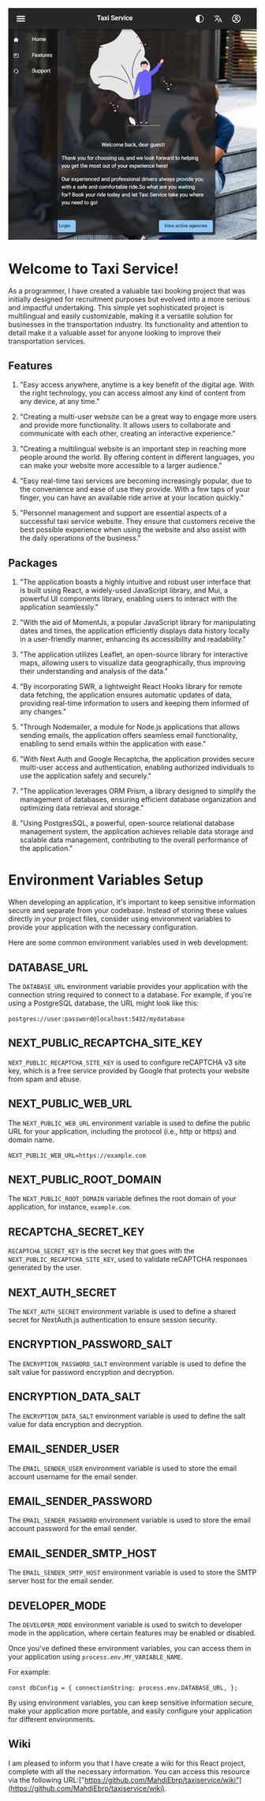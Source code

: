
  

  


  

  ![Taxi Service](https://raw.githubusercontent.com/MahdiEbrp/images/main/Taxi%20Service.jpg)
# Welcome to Taxi Service!

As a programmer, I have created a valuable taxi booking project that was initially designed for recruitment purposes but evolved into a more serious and impactful undertaking. This simple yet sophisticated project is multilingual and easily customizable, making it a versatile solution for businesses in the transportation industry. Its functionality and attention to detail make it a valuable asset for anyone looking to improve their transportation services.

  

  

## Features

  

1. "Easy access anywhere, anytime is a key benefit of the digital age. With the right technology, you can access almost any kind of content from any device, at any time."

2. "Creating a multi-user website can be a great way to engage more users and provide more functionality. It allows users to collaborate and communicate with each other, creating an interactive experience."

3. "Creating a multilingual website is an important step in reaching more people around the world. By offering content in different languages, you can make your website more accessible to a larger audience."

4. "Easy real-time taxi services are becoming increasingly popular, due to the convenience and ease of use they provide. With a few taps of your finger, you can have an available ride arrive at your location quickly."

5. "Personnel management and support are essential aspects of a successful taxi service website. They ensure that customers receive the best possible experience when using the website and also assist with the daily operations of the business."

  

## Packages

  

  

1. "The application boasts a highly intuitive and robust user interface that is built using React, a widely-used JavaScript library, and Mui, a powerful UI components library, enabling users to interact with the application seamlessly."

  

2. "With the aid of MomentJs, a popular JavaScript library for manipulating dates and times, the application efficiently displays data history locally in a user-friendly manner, enhancing its accessibility and readability."

  

3. "The application utilizes Leaflet, an open-source library for interactive maps, allowing users to visualize data geographically, thus improving their understanding and analysis of the data."

  

4. "By incorporating SWR, a lightweight React Hooks library for remote data fetching, the application ensures automatic updates of data, providing real-time information to users and keeping them informed of any changes."

  

5. "Through Nodemailer, a module for Node.js applications that allows sending emails, the application offers seamless email functionality, enabling to send emails within the application with ease."

  

6. "With Next Auth and Google Recaptcha, the application provides secure multi-user access and authentication, enabling authorized individuals to use the application safely and securely."

  

7. "The application leverages ORM Prism, a library designed to simplify the management of databases, ensuring efficient database organization and optimizing data retrieval and storage."

  

8. "Using PostgresSQL, a powerful, open-source relational database management system, the application achieves reliable data storage and scalable data management, contributing to the overall performance of the application."


# Environment Variables Setup

When developing an application, it's important to keep sensitive information secure and separate from your codebase. Instead of storing these values directly in your project files, consider using environment variables to provide your application with the necessary configuration.

Here are some common environment variables used in web development:

## DATABASE_URL

The `DATABASE_URL` environment variable provides your application with the connection string required to connect to a database. For example, if you're using a PostgreSQL database, the URL might look like this:

`postgres://user:password@localhost:5432/mydatabase` 

## NEXT_PUBLIC_RECAPTCHA_SITE_KEY

`NEXT_PUBLIC_RECAPTCHA_SITE_KEY` is used to configure reCAPTCHA v3 site key, which is a free service provided by Google that protects your website from spam and abuse.

## NEXT_PUBLIC_WEB_URL

The `NEXT_PUBLIC_WEB_URL` environment variable is used to define the public URL for your application, including the protocol (i.e., http or https) and domain name.

`NEXT_PUBLIC_WEB_URL=https://example.com` 

## NEXT_PUBLIC_ROOT_DOMAIN

The `NEXT_PUBLIC_ROOT_DOMAIN` variable defines the root domain of your application, for instance, `example.com`.

## RECAPTCHA_SECRET_KEY

`RECAPTCHA_SECRET_KEY` is the secret key that goes with the `NEXT_PUBLIC_RECAPTCHA_SITE_KEY`, used to validate reCAPTCHA responses generated by the user.

## NEXT_AUTH_SECRET

The `NEXT_AUTH_SECRET` environment variable is used to define a shared secret for NextAuth.js authentication to ensure session security.

## ENCRYPTION_PASSWORD_SALT

The `ENCRYPTION_PASSWORD_SALT` environment variable is used to define the salt value for password encryption and decryption.

## ENCRYPTION_DATA_SALT

The `ENCRYPTION_DATA_SALT` environment variable is used to define the salt value for data encryption and decryption.

## EMAIL_SENDER_USER

The `EMAIL_SENDER_USER` environment variable is used to store the email account username for the email sender.

## EMAIL_SENDER_PASSWORD

The `EMAIL_SENDER_PASSWORD` environment variable is used to store the email account password for the email sender.

## EMAIL_SENDER_SMTP_HOST

The `EMAIL_SENDER_SMTP_HOST` environment variable is used to store the SMTP server host for the email sender.

## DEVELOPER_MODE

The `DEVELOPER_MODE` environment variable is used to switch to developer mode in the application, where certain features may be enabled or disabled.

Once you've defined these environment variables, you can access them in your application using `process.env.MY_VARIABLE_NAME`.

For example:

`const dbConfig = {
  connectionString: process.env.DATABASE_URL,
};` 

By using environment variables, you can keep sensitive information secure, make your application more portable, and easily configure your application for different environments.


  

## Wiki

  
 I am pleased to inform you that I have create a wiki for this React project, complete with all the necessary information. You can access this resource via the following URL:["https://github.com/MahdiEbrp/taxiservice/wiki"](https://github.com/MahdiEbrp/taxiservice/wiki).